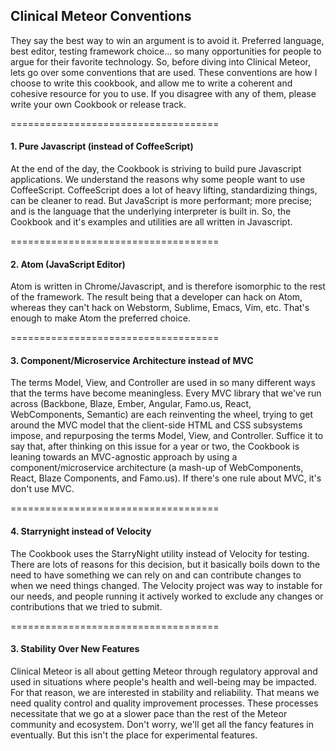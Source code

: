 ## Clinical Meteor Conventions

They say the best way to win an argument is to avoid it.  Preferred language, best editor, testing framework choice...  so many opportunities for people to argue for their favorite technology.  So, before diving into Clinical Meteor, lets go over some conventions that are used.  These conventions are how I choose to write this cookbook, and allow me to write a coherent and cohesive resource for you to use.  If you disagree with any of them, please write your own Cookbook or release track.

====================================  
#### 1.  Pure Javascript (instead of CoffeeScript)
At the end of the day, the Cookbook is striving to build pure Javascript applications.  We understand the reasons why some people want to use CoffeeScript.  CoffeeScript does a lot of heavy lifting, standardizing things, can be cleaner to read.  But JavaScript is more performant; more precise; and is the language that the underlying interpreter is built in.  So, the Cookbook and it's examples and utilities are all written in Javascript.  

====================================  
#### 2.  Atom (JavaScript Editor)
Atom is written in Chrome/Javascript, and is therefore isomorphic to the rest of the framework.   The result being that a developer can hack on Atom, whereas they can't hack on Webstorm, Sublime, Emacs, Vim, etc.  That's enough to make Atom the preferred choice.

====================================  
#### 3.  Component/Microservice Architecture instead of MVC 

The terms Model, View, and Controller are used in so many different ways that the terms have become meaningless.  Every MVC library that we've run across (Backbone, Blaze, Ember, Angular, Famo.us, React, WebComponents, Semantic) are each reinventing the wheel, trying to get around the MVC model that the client-side HTML and CSS subsystems impose, and repurposing the terms Model, View, and Controller.  Suffice it to say that, after thinking on this issue for a year or two, the Cookbook is leaning towards an MVC-agnostic approach by using a component/microservice architecture (a mash-up of WebComponents, React, Blaze Components, and Famo.us).  If there's one rule about MVC, it's don't use MVC.  
 
 
====================================  
#### 4.  Starrynight instead of Velocity  
The Cookbook uses the StarryNight utility instead of Velocity for testing.  There are lots of reasons for this decision, but it basically boils down to the need to have something we can rely on and can contribute changes to when we need things changed.  The Velocity project was way to instable for our needs, and people running it actively worked to exclude any changes or contributions that we tried to submit.  

====================================  
#### 3. Stability Over New Features  
Clinical Meteor is all about getting Meteor through regulatory approval and used in situations where people's health and well-being may be impacted.  For that reason, we are interested in stability and reliability.  That means we need quality control and quality improvement processes.  These processes necessitate that we go at a slower pace than the rest of the Meteor community and ecosystem.  Don't worry, we'll get all the fancy features in eventually.  But this isn't the place for experimental features.
